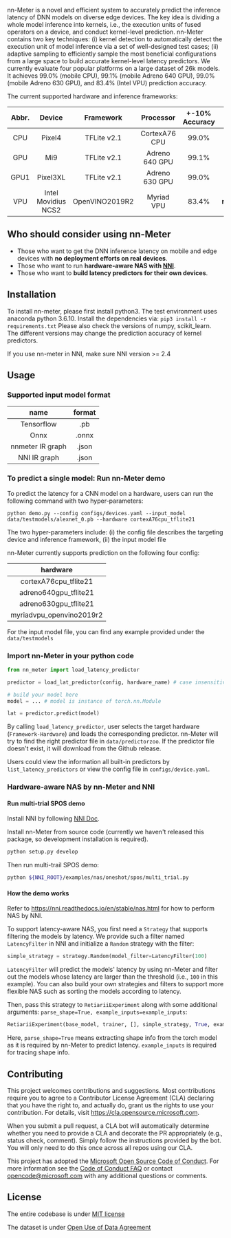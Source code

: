 
nn-Meter is a novel and efficient system to accurately predict the inference latency of DNN models on diverse edge devices. The key idea is dividing a whole model inference into kernels, i.e., the execution units of fused operators on a device, and conduct kernel-level prediction.
nn-Meter contains two key techniques: (i) kernel detection to automatically detect the execution unit of model inference via a set of well-designed test cases; (ii) adaptive sampling to efficiently sample the most beneficial configurations from a large space to build accurate kernel-level latency predictors.
We currently evaluate four popular platforms on a large dataset of 26k models. It achieves 99.0% (mobile CPU), 99.1% (mobile Adreno 640 GPU), 99.0% (mobile Adreno 630 GPU), and 83.4% (Intel VPU) prediction accuracy.

The current supported hardware and inference frameworks:

| Abbr. |        Device       |    Framework   |    Processor   | +-10%  Accuracy | key in nn-Meter usage       |
|:----:|:-------------------:|:--------------:|:--------------:|:------------------:|:-------------------:|
|  CPU |        Pixel4       |   TFLite v2.1  |  CortexA76 CPU |        99.0%       |      **cortexA76cpu_tflite21**       |
|  GPU |         Mi9         |   TFLite v2.1  | Adreno 640 GPU |        99.1%       |    **adreno640gpu_tflite21**       |
| GPU1 |       Pixel3XL      |   TFLite v2.1  | Adreno 630 GPU |        99.0%       | **adreno630gpu_tflite21**      |
|  VPU | Intel Movidius NCS2 | OpenVINO2019R2 |   Myriad VPU   |        83.4%       | **myriadvpu_openvino2019r2** |


## Who should consider using nn-Meter
- Those who want to get the DNN inference latency on mobile and edge devices with **no deployment efforts on real devices**.
- Those who want to run **hardware-aware NAS with [NNI](https://github.com/microsoft/nni)**.
- Those who want to **build latency predictors for their own devices**.
## Installation

To install nn-meter, please first install python3. The test environment uses anaconda python 3.6.10. Install the dependencies via:
`pip3 install -r requirements.txt`
Please also check the versions of numpy, scikit_learn. The different versions may change the prediction accuracy of kernel predictors.

If you use nn-meter in NNI, make sure NNI version >= 2.4

## Usage
### Supported input model format

| name |        format       |
|:----:|:-------------------:|
|  Tensorflow |        .pb     |  
|  Onnx |         .onnx         | 
| nnmeter IR graph  |       .json     |
|  NNI IR graph | .json |
### To predict a single model: Run nn-Meter demo
To predict the latency for a CNN model on a hardware, users can run the following command with two hyper-parameters:
```
python demo.py --config configs/devices.yaml --input_model data/testmodels/alexnet_0.pb --hardware cortexA76cpu_tflite21
```
The two hyper-parameters include: (i) the config file describes the targeting device and inference framework, (ii) the input model file

nn-Meter currently supports prediction on the following four config:

|   hardware     |
|:-------------------:|
|        cortexA76cpu_tflite21       |
|         adreno640gpu_tflite21         |
|       adreno630gpu_tflite21      |
| myriadvpu_openvino2019r2 |

For the input model file, you can find any example provided under the `data/testmodels`


### Import nn-Meter in your python code
```python
from nn_meter import load_latency_predictor

predictor = load_lat_predictor(config, hardware_name) # case insensitive in backend

# build your model here
model = ... # model is instance of torch.nn.Module

lat = predictor.predict(model)
```
By calling `load_latency_predictor`, user selects the target hardware (`Framework-Hardware`) and loads the corresponding predictor. nn-Meter will try to find the right predictor file in `data/predictorzoo`. If the predictor file doesn't exist, it will download from the Github release.

Users could view the information all built-in predictors by `list_latency_predictors` or view the config file in `configs/device.yaml`.



### Hardware-aware NAS by nn-Meter and NNI

#### Run multi-trial SPOS demo
Install NNI by following [NNI Doc](https://nni.readthedocs.io/en/stable/Tutorial/InstallationLinux.html#installation).

Install nn-Meter from source code (currently we haven't released this package, so development installation is required).

```bash
python setup.py develop
```

Then run multi-trail SPOS demo:

```bash
python ${NNI_ROOT}/examples/nas/oneshot/spos/multi_trial.py
```

#### How the demo works
Refer to https://nni.readthedocs.io/en/stable/nas.html for how to perform NAS by NNI.

To support latency-aware NAS, you first need a `Strategy` that supports filtering the models by latency. We provide such a filter named `LatencyFilter` in NNI and initialize a `Random` strategy with the filter:

```python
simple_strategy = strategy.Random(model_filter=LatencyFilter(100)
```

`LatencyFilter` will predict the models' latency by using nn-Meter and filter out the models whose latency are larger than the threshold (i.e., `100` in this example).
You can also build your own strategies and filters to support more flexible NAS such as sorting the models according to latency.

Then, pass this strategy to `RetiariiExperiment` along with some additional arguments: `parse_shape=True, example_inputs=example_inputs`:
```python
RetiariiExperiment(base_model, trainer, [], simple_strategy, True, example_inputs)
```
Here, `parse_shape=True` means extracting shape info from the torch model as it is required by nn-Meter to predict latency. `example_inputs` is required for tracing shape info.

## Contributing

This project welcomes contributions and suggestions.  Most contributions require you to agree to a
Contributor License Agreement (CLA) declaring that you have the right to, and actually do, grant us
the rights to use your contribution. For details, visit https://cla.opensource.microsoft.com.

When you submit a pull request, a CLA bot will automatically determine whether you need to provide
a CLA and decorate the PR appropriately (e.g., status check, comment). Simply follow the instructions
provided by the bot. You will only need to do this once across all repos using our CLA.

This project has adopted the [Microsoft Open Source Code of Conduct](https://opensource.microsoft.com/codeofconduct/).
For more information see the [Code of Conduct FAQ](https://opensource.microsoft.com/codeofconduct/faq/) or
contact [opencode@microsoft.com](mailto:opencode@microsoft.com) with any additional questions or comments.

## License
The entire codebase is under [MIT license](https://github.com/microsoft/nn-Meter/blob/main/LICENSE)

The dataset is under [Open Use of Data Agreement](https://github.com/Community-Data-License-Agreements/Releases/blob/main/O-UDA-1.0.md)

